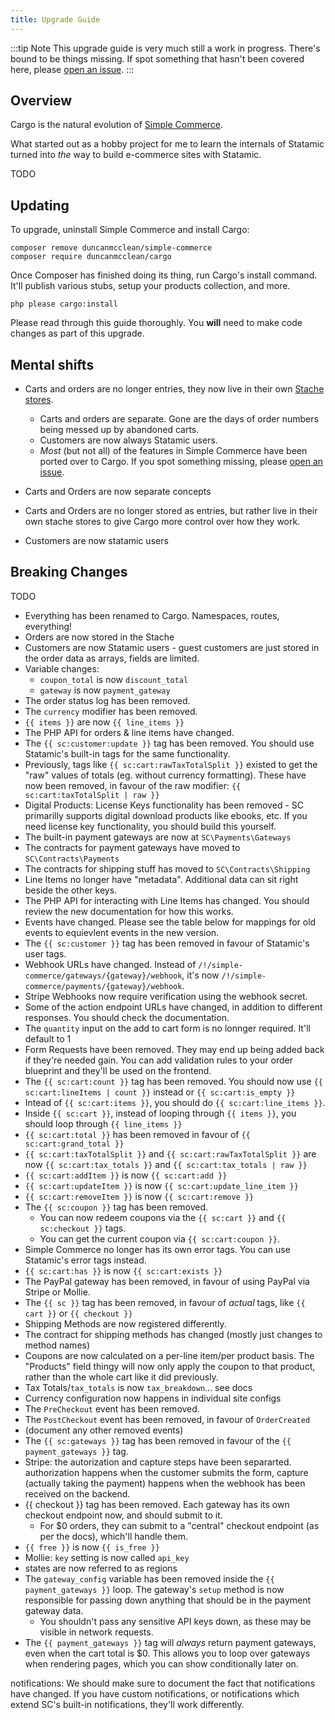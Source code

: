 ```yaml
---
title: Upgrade Guide
---
```


:::tip Note
This upgrade guide is very much still a work in progress. There's bound to be things missing. If spot something that hasn't been covered here, please [open an issue](https://github.com/duncanmcclean/cargo/issues/new).
:::

## Overview
Cargo is the natural evolution of [Simple Commerce](https://github.com/duncanmcclean/cargo). 

What started out as a hobby project for me to learn the internals of Statamic turned into *the* way to build e-commerce sites with Statamic.

TODO

## Updating
To upgrade, uninstall Simple Commerce and install Cargo:

```
composer remove duncanmcclean/simple-commerce
composer require duncanmcclean/cargo
```

Once Composer has finished doing its thing, run Cargo's install command. It'll publish various stubs, setup your products collection, and more.

```
php please cargo:install
```

Please read through this guide thoroughly. You **will** need to make code changes as part of this upgrade.

## Mental shifts
* Carts and orders are no longer entries, they now live in their own [Stache stores](https://statamic.dev/stache#stores).
	* Carts and orders are separate. Gone are the days of order numbers being messed up by abandoned carts. 
	* Customers are now always Statamic users.
	* *Most* (but not all) of the features in Simple Commerce have been ported over to Cargo. If you spot something missing, please [open an issue](https://github.com/duncanmcclean/cargo/issues/new). 


* Carts and Orders are now separate concepts
* Carts and Orders are no longer stored as entries, but rather live in their own stache stores to give Cargo more control over how they work.
* Customers are now statamic users


## Breaking Changes





TODO



* Everything has been renamed to Cargo. Namespaces, routes, everything!
* Orders are now stored in the Stache
* Customers are now Statamic users - guest customers are just stored in the order data as arrays, fields are limited.
* Variable changes:
  * `coupon_total` is now `discount_total`
  * `gateway` is now `payment_gateway`
* The order status log has been removed.
* The `currency` modifier has been removed.
* `{{ items }}` are now `{{ line_items }}`
* The PHP API for orders & line items have changed.
* The `{{ sc:customer:update }}` tag has been removed. You should use Statamic's built-in tags for the same functionality.
* Previously, tags like `{{ sc:cart:rawTaxTotalSplit }}` existed to get the "raw" values of totals (eg. without currency formatting). These have now been removed, in favour of the raw modifier: `{{ sc:cart:taxTotalSplit | raw }}`
* Digital Products: License Keys functionality has been removed - SC primarilly supports digital download products like ebooks, etc. If you need license key functionality, you should build this yourself.
* The built-in payment gateways are now at `SC\Payments\Gateways`
* The contracts for payment gateways have moved to `SC\Contracts\Payments`
* The contracts for shipping stuff has moved to `SC\Contracts\Shipping`
* Line Items no longer have "metadata". Additional data can sit right beside the other keys.
* The PHP API for interacting with Line Items has changed. You should review the new documentation for how this works.
* Events have changed. Please see the table below for mappings for old events to equievlent events in the new version.
* The `{{ sc:customer }}` tag has been removed in favour of Statamic's user tags.
* Webhook URLs have changed. Instead of `/!/simple-commerce/gateways/{gateway}/webhook`, it's now `/!/simple-commerce/payments/{gateway}/webhook`.
* Stripe Webhooks now require verification using the webhook secret.
* Some of the action endpoint URLs have changed, in addition to different responses. You should check the documentation.
* The `quantity` input on the add to cart form is no lonnger required. It'll default to 1
* Form Requests have been removed. They may end up being added back if they're needed gain. You can add validation rules to your order blueprint and they'll be used on the frontend.
* The `{{ sc:cart:count }}` tag has been removed. You should now use `{{ sc:cart:lineItems | count }}` instead or `{{ sc:cart:is_empty }}`
* Intead of `{{ sc:cart:items }}`, you should do `{{ sc:cart:line_items }}`.
* Inside `{{ sc:cart }}`, instead of looping through `{{ items }}`, you should loop through `{{ line_items }}`
* `{{ sc:cart:total }}` has been removed in favour of `{{ sc:cart:grand_total }}`
* `{{ sc:cart:taxTotalSplit }}` and `{{ sc:cart:rawTaxTotalSplit }}` are now `{{ sc:cart:tax_totals }}` and `{{ sc:cart:tax_totals | raw }}`
* `{{ sc:cart:addItem }}` is now `{{ sc:cart:add }}`
* `{{ sc:cart:updateItem }}` is now `{{ sc:cart:update_line_item }}`
* `{{ sc:cart:removeItem }}` is now `{{ sc:cart:remove }}`
* The `{{ sc:coupon }}` tag has been removed.
  * You can now redeem coupons via the `{{ sc:cart }}` and `{{ sc:checkout }}` tags.
  * You can get the current coupon via `{{ sc:cart:coupon }}`.
* Simple Commerce no longer has its own error tags. You can use Statamic's error tags instead.
* `{{ sc:cart:has }}` is now `{{ sc:cart:exists }}`
* The PayPal gateway has been removed, in favour of using PayPal via Stripe or Mollie.
* The `{{ sc }}` tag has been removed, in favour of *actual* tags, like `{{ cart }}` or `{{ checkout }}`
* Shipping Methods are now registered differently. 
* The contract for shipping methods has changed (mostly just changes to method names)
* Coupons are now calculated on a per-line item/per product basis. The "Products" field thingy will now only apply the coupon to that product, rather than the whole cart like it did previously. 
* Tax Totals/`tax_totals` is now `tax_breakdown`... see docs
* Currency configuration now happens in individual site configs
* The `PreCheckout` event has been removed.
* The `PostCheckout` event has been removed, in favour of `OrderCreated`
* (document any other removed events)
* The `{{ sc:gateways }}` tag has been removed in favour of the `{{ payment_gateways }}` tag.
* Stripe: the autorization and capture steps have been separarted. authorization happens when the customer submits the form, capture (actually taking the payment) happens when the webhook has been received on the backend.
* {{ checkout }} tag has been removed. Each gateway has its own checkout endpoint now, and should submit to it.
  * For $0 orders, they can submit to a "central" checkout endpoint (as per the docs), which'll handle them.
* `{{ free }}` is now `{{ is_free }}`
* Mollie: `key` setting is now called `api_key`
* states are now referred to as regions
* The `gateway_config` variable has been removed inside the `{{ payment_gateways }}` loop. The gateway's `setup` method is now responsible for passing down anything that should be in the payment gateway data.
    * You shouldn't pass any sensitive API keys down, as these may be visible in network requests.
* The `{{ payment_gateways }}` tag will *always* return payment gateways, even when the cart total is $0. This allows you to loop over gateways when rendering pages, which you can show conditionally later on.


notifications:
We should make sure to document the fact that notifications have changed. If you have custom notifications, or notifications which extend SC's built-in notifications, they'll work differently.